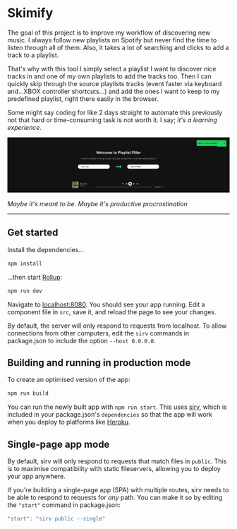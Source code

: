 # Skimify

The goal of this project is to improve my workflow of discovering new music.
I always follow new playlists on Spotify but never find the time to listen through all of them.
Also, it takes a lot of searching and clicks to add a track to a playlist.

That's why with this tool I simply select a playlist I want to discover nice tracks in and one of my own playlists to add the tracks too.
Then I can quickly skip through the source playlists tracks (event faster via keyboard and...XBOX controller shortcuts...) and add the ones I want to keep to my predefined playlist, right there easily in the browser.

Some might say coding for like 2 days straight to automate this previously not that hard or time-consuming task is not worth it.
I say; _it's a learning experience_.

![User interface of app showing Spotify playback](/assets/demo_img.png "UI demo")

_Maybe it's meant to be. Maybe it's productive procrastination_

---

## Get started

Install the dependencies...

```bash
npm install
```

...then start [Rollup](https://rollupjs.org):

```bash
npm run dev
```

Navigate to [localhost:8080](http://localhost:3000). You should see your app running. Edit a component file in `src`, save it, and reload the page to see your changes.

By default, the server will only respond to requests from localhost. To allow connections from other computers, edit the `sirv` commands in package.json to include the option `--host 0.0.0.0`.


## Building and running in production mode

To create an optimised version of the app:

```bash
npm run build
```

You can run the newly built app with `npm run start`. This uses [sirv](https://github.com/lukeed/sirv), which is included in your package.json's `dependencies` so that the app will work when you deploy to platforms like [Heroku](https://heroku.com).


## Single-page app mode

By default, sirv will only respond to requests that match files in `public`. This is to maximise compatibility with static fileservers, allowing you to deploy your app anywhere.

If you're building a single-page app (SPA) with multiple routes, sirv needs to be able to respond to requests for *any* path. You can make it so by editing the `"start"` command in package.json:

```js
"start": "sirv public --single"
```